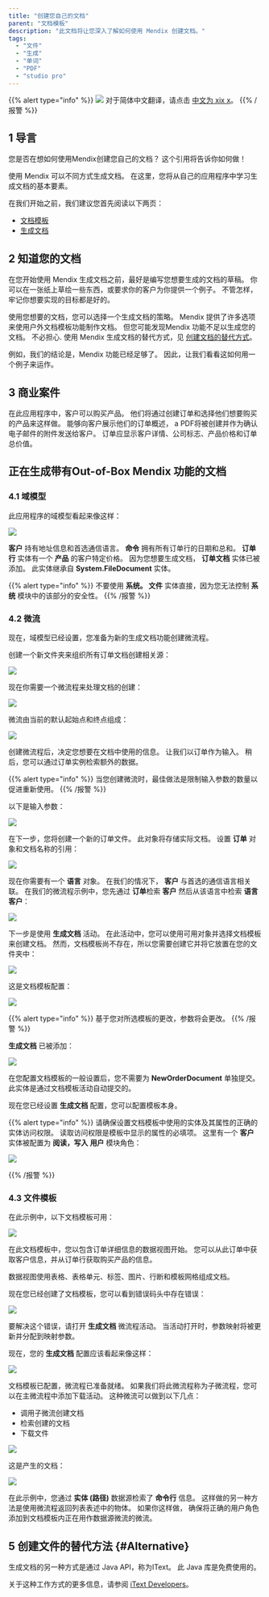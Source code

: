 ```yaml
---
title: "创建您自己的文档"
parent: "文档模板"
description: "此文档将让您深入了解如何使用 Mendix 创建文档。"
tags:
  - "文件"
  - "生成"
  - "单词"
  - "PDF"
  - "studio pro"
---
```


{{% alert type="info" %}}
<img src="attachments/chinese-translation/china.png" style="display: inline-block; margin: 0" /> 对于简体中文翻译，请点击 [中文为 xix x](https://cdn.mendix.tencent-cloud.com/documentation/refguide8/creating-your-own-documents.pdf)。
{{% /报警 %}}

## 1 导言

您是否在想如何使用Mendix创建您自己的文档？ 这个引用将告诉你如何做！

使用 Mendix 可以不同方式生成文档。 在这里，您将从自己的应用程序中学习生成文档的基本要素。

在我们开始之前，我们建议您首先阅读以下两页：

* [文档模板](文档模板)
* [生成文档](generate-document)

## 2 知道您的文档

在您开始使用 Mendix 生成文档之前，最好是编写您想要生成的文档的草稿。 你可以在一张纸上草绘一些东西，或要求你的客户为你提供一个例子。 不管怎样，牢记你想要实现的目标都是好的。

使用您想要的文档，您可以选择一个生成文档的策略。 Mendix 提供了许多选项来使用户外文档模板功能制作文档。 但您可能发现Mendix 功能不足以生成您的文档。 不必担心. 使用 Mendix 生成文档的替代方式，见 [创建文档的替代方式](#Alternative)。

例如，我们的结论是，Mendix 功能已经足够了。 因此，让我们看看这如何用一个例子来运作。

## 3 商业案件

在此应用程序中，客户可以购买产品。 他们将通过创建订单和选择他们想要购买的产品来这样做。 能够向客户展示他们的订单概述， a PDF将被创建并作为确认电子邮件的附件发送给客户。 订单应显示客户详情、公司标志、产品价格和订单总价值。

## 正在生成带有Out-of-Box Mendix 功能的文档

### 4.1 域模型

此应用程序的域模型看起来像这样：

![](attachments/core/2018-02-28_16-37-25.png)

**客户** 持有地址信息和首选通信语言。 **命令** 拥有所有订单行的日期和总和。 **订单行** 实体有一个 **产品** 的客户特定价格。 因为您想要生成文档， **订单文档** 实体已被添加。 此实体继承自 **System.FileDocument** 实体。

{{% alert type="info" %}}
不要使用 **系统。 文件** 实体直接，因为您无法控制 **系统** 模块中的该部分的安全性。
{{% /报警 %}}

### 4.2 微流

现在，域模型已经设置，您准备为新的生成文档功能创建微流程。

创建一个新文件夹来组织所有订单文档创建相关源：

![](attachments/core/2018-02-28_17-02-05.png)

现在你需要一个微流程来处理文档的创建：

![](attachments/core/2018-02-28_17-04-03.png)

微流由当前的默认起始点和终点组成：

![](attachments/core/2018-02-28_16-30-18.png)

创建微流程后，决定您想要在文档中使用的信息。 让我们以订单作为输入。 稍后，您可以通过订单实例检索额外的数据。

{{% alert type="info" %}}
当您创建微流时，最佳做法是限制输入参数的数量以促进重新使用。
{{% /报警 %}}

以下是输入参数：

![](attachments/core/2018-02-28_16-32-33.png)

在下一步，您将创建一个新的订单文件。 此对象将存储实际文档。 设置 **订单** 对象和文档名称的引用：

![](attachments/core/2018-02-28_16-52-43.png)

现在你需要有一个 **语言** 对象。 在我们的情况下， **客户** 与首选的通信语言相关联。 在我们的微流程示例中，您先通过 **订单**检索 **客户** 然后从该语言中检索 **语言** **客户**：

![](attachments/core/2018-02-28_16-58-54.png)

下一步是使用 **生成文档** 活动。 在此活动中，您可以使用可用对象并选择文档模板来创建文档。 然而，文档模板尚不存在，所以您需要创建它并将它放置在您的文件夹中：

![](attachments/core/2018-02-28_17-06-53.png)

这是文档模板配置：

![](attachments/core/2018-03-01_13-03-55.png)

{{% alert type="info" %}}
基于您对所选模板的更改，参数将会更改。
{{% /报警 %}}

**生成文档** 已被添加：

![](attachments/core/2018-03-01_13-06-33.png)

在您配置文档模板的一般设置后，您不需要为 **NewOrderDocument** 单独提交。 此实体是通过文档模板活动自动提交的。

现在您已经设置 **生成文档** 配置，您可以配置模板本身。

{{% alert type="info" %}}
请确保设置文档模板中使用的实体及其属性的正确的实体访问权限。 读取访问权限是模板中显示的属性的必填项。 这里有一个 **客户** 实体被配置为 **阅读，写入** **用户** 模块角色：

![](attachments/core/2018-03-01_13-12-28.png)

{{% /报警 %}}

### 4.3 文件模板

在此示例中，以下文档模板可用：

![](attachments/core/2018-03-01_14-05-07.png)

在此文档模板中，您以包含订单详细信息的数据视图开始。 您可以从此订单中获取客户信息，并从订单行获取购买产品的信息。

数据视图使用表格、表格单元、标签、图片、行断和模板网格组成文档。

现在您已经创建了文档模板，您可以看到错误码头中存在错误：

![](attachments/core/2018-03-01_14-08-48.png)

要解决这个错误，请打开 **生成文档** 微流程活动。 当活动打开时，参数映射将被更新并分配到映射参数。

现在，您的 **生成文档** 配置应该看起来像这样：

![](attachments/core/2018-03-01_14-12-03.png)

文档模板已配置，微流程已准备就绪。 如果我们将此微流程称为子微流程，您可以在主微流程中添加下载活动。 这种微流可以做到以下几点：

* 调用子微流创建文档
* 检索创建的文档
* 下载文件

![](attachments/core/2018-03-01_14-21-38.png)

这是产生的文档：

![](attachments/how-to-create-your-own-documents/15_Result.png)

在此示例中，您通过 **实体 (路径)** 数据源检索了 **命令行** 信息。 这样做的另一种方法是使用微流程返回列表表述中的物体。 如果你这样做， 确保将正确的用户角色添加到文档模板内正在用作数据源微流的微流。

## 5 创建文件的替代方法 {#Alternative}

生成文档的另一种方式是通过 Java API，称为IText。 此 Java 库是免费使用的。

关于这种工作方式的更多信息，请参阅 [iText Developers](http://developers.itextpdf.com/developers-home)。
